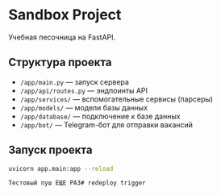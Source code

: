 # Sandbox Project

Учебная песочница на FastAPI.

## Структура проекта

- `/app/main.py` — запуск сервера
- `/app/api/routes.py` — эндпоинты API
- `/app/services/` — вспомогательные сервисы (парсеры)
- `/app/models/` — модели базы данных
- `/app/database/` — подключение к базе данных
- `/app/bot/` — Telegram-бот для отправки вакансий

## Запуск проекта

```bash
uvicorn app.main:app --reload

Тестовый пуш ЕЩЕ РАЗ# redeploy trigger
